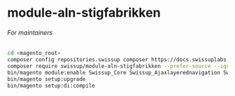 # module-aln-stigfabrikken


###### For maintainers

```bash
cd <magento_root>
composer config repositories.swissup composer https://docs.swissuplabs.com/packages/
composer require swissup/module-aln-stigfabrikken --prefer-source --ignore-platform-reqs
bin/magento module:enable Swissup_Core Swissup_Ajaxlayerednavigation Swissup_AlnStigfabrikken
bin/magento setup:upgrade
bin/magento setup:di:compile
```
